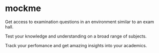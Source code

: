 # mockme

Get access to examination questions in an environment similar to an exam hall.

Test your knowledge and understanding on a broad range of subjects.

Track your perfomance and get amazing insights into your academics.
